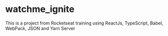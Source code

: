# watchme_ignite
This is a project from Rocketseat training using ReactJs, TypeScript, Babel, WebPack, JSON and Yarn Server
